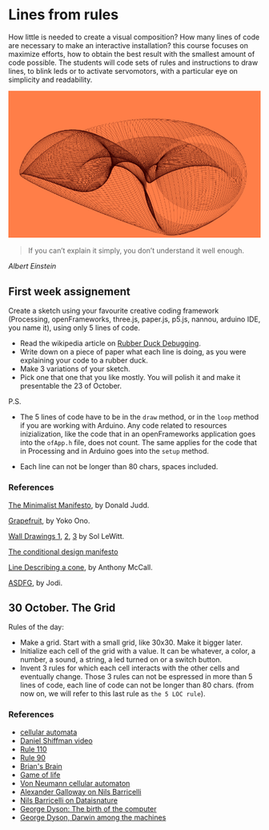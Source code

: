 # Lines from rules

How little is needed to create a visual composition? How many lines of code are necessary to make an interactive installation? this course focuses on maximize efforts, how to obtain the best result with the smallest amount of code possible.
The students will code sets of rules and instructions to draw lines, to blink leds or to activate servomotors, with a particular eye on simplicity and readability.

![cover](img/cover-small.png)


> If you can’t explain it simply, you don’t understand it well enough.

*Albert Einstein*

## First week assignement

Create a sketch using your favourite creative coding framework (Processing, openFrameworks, three.js, paper.js, p5.js, nannou, arduino IDE, you name it), using only 5 lines of code.

- Read the wikipedia article on [Rubber Duck Debugging](https://en.wikipedia.org/wiki/Rubber_duck_debugging).
- Write down on a piece of paper what each line is doing, as you were explaining your code to a rubber duck.
- Make 3 variations of your sketch.
- Pick one that one that you like mostly. You will polish it and make it presentable the 23 of October.

P.S.
- The 5 lines of code have to be in the `draw` method, or in the `loop` method if you are working with Arduino. Any code related to resources inizialization, like the code that in an openFrameworks application goes into the `ofApp.h` file, does not count. The same applies for the code that in Processing and in Arduino goes into the `setup` method.

- Each line can not be longer than 80 chars, spaces included.

### References

[The Minimalist Manifesto](http://atc.berkeley.edu/201/readings/judd-so.pdf), by Donald Judd.

[Grapefruit](https://en.wikipedia.org/wiki/Grapefruit_(book)), by Yoko Ono.

[Wall Drawings 1](http://radicalart.info/concept/LeWitt/), [2](https://massmoca.org/sol-lewitt/), [3](https://solvingsol.com/) by Sol LeWitt.

[The conditional design manifesto](https://conditionaldesign.org/manifesto/)

[Line Describing a cone](https://vimeo.com/155042007), by Anthony McCall.

[ASDFG](https://vimeo.com/10009063), by Jodi.

## 30 October. The Grid

Rules of the day:
- Make a grid. Start with a small grid, like 30x30. Make it bigger later.
- Initialize each cell of the grid with a value. It can be whatever, a color, a number, a sound, a string, a led turned on or a switch button.
- Invent 3 rules for which each cell interacts with the other cells and eventually change. Those 3 rules can not be espressed in more than 5 lines of code, each line of code can not be longer than 80 chars. (from now on, we will refer to this last rule as `the 5 LOC rule`).

### References

- [cellular automata](https://en.wikipedia.org/wiki/Cellular_automaton)
- [Daniel Shiffman video](https://www.youtube.com/watch?v=DKGodqDs9sA)
- [Rule 110](https://en.wikipedia.org/wiki/Rule_110)
- [Rule 90](https://en.wikipedia.org/wiki/Rule_90)
- [Brian's Brain](https://en.wikipedia.org/wiki/Brian%27s_Brain)
- [Game of life](https://en.wikipedia.org/wiki/Conway%27s_Game_of_Life)
- [Von Neumann cellular automaton](https://en.wikipedia.org/wiki/Von_Neumann_cellular_automaton)
- [Alexander Galloway on Nils Barricelli](http://cultureandcommunication.org/galloway/pdf/Galloway-Creative_Evolution-Cabinet_Magazine.pdf)
- [Nils Barricelli on Dataisnature](https://www.dataisnature.com/?p=1448)
- [George Dyson: The birth of the computer](https://www.youtube.com/watch?v=EF692dBzWAs)
- [George Dyson, Darwin among the machines](https://www.edge.org/conversation/george_dyson-darwin-among-the-machines-or-the-origins-of-artificial-life)












